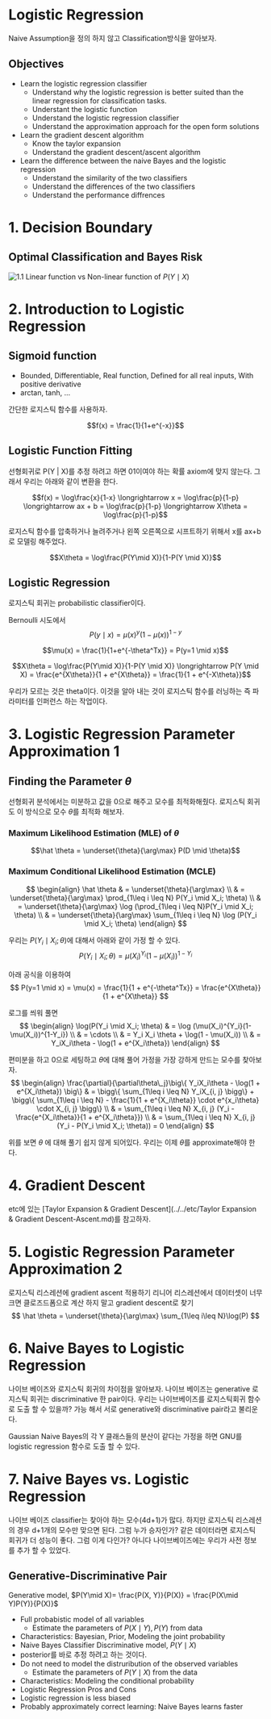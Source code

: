 # Logistic Regression

Naive Assumption을 정의 하지 않고 Classification방식을 알아보자.

## Objectives

- Learn the logistic regression classifier
	- Understand why the logistic regression is better suited than the linear regression for classification tasks.
	- Understant the logistic function
	- Understand the logistic regression classifier
	- Understand the approximation approach for the open form solutions
- Learn the gradient descent algorithm
	- Know the taylor expansion
	- Understand the gradient descent/ascent algorithm
- Learn the difference between the naive Bayes and the logistic regression
	- Understand the similarity of the two classifiers
	- Understand the differences of the two classifiers
	- Understand the performance diffrences
# 1. Decision Boundary
## Optimal Classification and Bayes Risk
![1.1](/Users/kakao/Desktop/1.1.png)
Linear function vs Non-linear function of $P(Y\mid X)$

# 2. Introduction to Logistic Regression

## Sigmoid function

- Bounded, Differentiable, Real function, Defined for all real inputs, With positive derivative
- arctan, tanh, ...

간단한 로지스틱 함수를 사용하자.

$$f(x) = \frac{1}{1+e^{-x}}$$

## Logistic Function Fitting

선형회귀로 P(Y | X)를 추정 하려고 하면 01이여야 하는 확률 axiom에 맞지 않는다. 그래서 우리는 아래와 같이 변환을 한다.

$$f(x) = \log\frac{x}{1-x} \longrightarrow x = \log\frac{p}{1-p} \longrightarrow ax + b = \log\frac{p}{1-p} \longrightarrow X\theta = \log\frac{p}{1-p}$$

로지스틱 함수를 압축하거나 늘려주거나 왼쪽 오른쪽으로 시프트하기 위해서 x를 ax+b로 모델링 해주었다.

$$X\theta = \log\frac{P(Y\mid X)}{1-P(Y \mid X)}$$

## Logistic Regression

로지스틱 회귀는 probabilistic classifier이다. 

Bernoulli 시도에서
$$P(y\mid x) = \mu(x)^y(1-\mu(x))^{1-y}$$

$$\mu(x) = \frac{1}{1+e^{-\theta^Tx}} = P(y=1 \mid x)$$

$$X\theta = \log\frac{P(Y\mid X)}{1-P(Y \mid X)} \longrightarrow P(Y \mid X) = \frac{e^{X\theta}}{1 + e^{X\theta}} = \frac{1}{1 + e^{-X\theta}}$$


우리가 모르는 것은 theta이다. 이것을 알아 내는 것이 로지스틱 함수를 러닝하는 즉 파라미터를 인퍼런스 하는 작업이다. 

# 3. Logistic Regression Parameter Approximation 1

## Finding the Parameter $\theta$

선형회귀 분석에서는 미분하고 값을 0으로 해주고 모수를 최적화해줬다. 로지스틱 회귀도 이 방식으로 모수 $\theta$를 최적화 해보자.

### Maximum Likelihood Estimation (MLE) of $\theta$
$$\hat \theta = \underset{\theta}{\arg\max} P(D \mid \theta)$$


### Maximum Conditional Likelihood Estimation (MCLE)
$$
\begin{align}
\hat \theta 
& = \underset{\theta}{\arg\max} \\
& = \underset{\theta}{\arg\max} \prod_{1\leq i \leq N} P(Y_i \mid X_i; \theta) \\
& = \underset{\theta}{\arg\max} \log (\prod_{1\leq i \leq N}P(Y_i \mid X_i; \theta) \\
& = \underset{\theta}{\arg\max} \sum_{1\leq i \leq N} \log (P(Y_i \mid X_i; \theta)
\end{align}
$$

우리는 $P(Y_i \mid X_i; \theta)$에 대해서 아래와 같이 가정 할 수 있다.
$$
P(Y_i \mid X_i; \theta) = \mu(X_i)^{Y_i}(1-\mu(X_i))^{1-Y_i}
$$


아래 공식을 이용하여 
$$
P(y=1 \mid x) = \mu(x) = \frac{1}{1 + e^{-\theta^Tx}} = \frac{e^{X\theta}}{1 + e^{X\theta}}
$$

 로그를 씌워 풀면
$$
\begin{align}
\log(P(Y_i \mid X_i; \theta)
& = \log (\mu(X_i)^{Y_i}(1-\mu(X_i))^{1-Y_i}) \\
& = \cdots \\
& = Y_i X_i \theta + \log(1 - \mu(X_i)) \\
& = Y_iX_i\theta - \log(1 + e^{X_i\theta})
\end{align}
$$

편미분을 하고 0으로 세팅하고 $\theta​$에 대해 풀어 가정을 가장 강하게 만드는 모수를 찾아보자.
$$
\begin{align}
\frac{\partial}{\partial\theta\_j}\big\{ Y_iX_i\theta - \log(1 + e^{X_i\theta}) \big\}
& = \bigg\{ \sum_{1\leq i \leq N} Y_iX_{i, j} \bigg\} + \bigg\{ \sum_{1\leq i \leq N} - \frac{1}{1 + e^{X_i\theta}} \cdot e^{x_i\theta} \cdot X_{i, j} \bigg\}  \\
& = \sum_{1\leq i \leq N} X_{i, j} (Y_i - \frac{e^{X_i\theta}}{1 + e^{X_i\theta}}) \\
& = \sum_{1\leq i \leq N} X_{i, j} (Y_i - P(Y_i \mid X_i; \theta)) = 0
\end{align}
$$

위를 보면  $\theta$ 에 대해 풀기 쉽지 않게 되어있다. 우리는 이제  $\theta$를 approximate해야 한다.

# 4. Gradient Descent
etc에 있는 [Taylor Expansion & Gradient Descent](../../etc/Taylor Expansion & Gradient Descent-Ascent.md)를 참고하자.



# 5. Logistic Regression Parameter Approximation 2
로지스틱 리스레션에 gradient ascent 적용하기
리니어 리스레션에서 데이터셋이 너무 크면 클로즈드폼으로 계산 하지 말고 gradient descent로 찾기
$$
\hat \theta = \underset{\theta}{\arg\max} \sum_{1\leq i\leq N}\log(P)
$$


# 6. Naive Bayes to Logistic Regression
나이브 베이즈와 로지스틱 회귀의 차이점을 알아보자. 나이브 베이즈는 generative 로지스틱 회귀는 discriminative 한 pair이다. 우리는 나이브베이즈를 로지스틱회귀 함수로 도출 할 수 있을까? 가능 해서 서로 generative와 discriminative pair라고 불리운다.

Gaussian Naive Bayes의 각 Y 클래스들의 분산이 같다는 가정을 하면 GNU를 logistic regression 함수로 도출 할 수 있다.

# 7. Naive Bayes vs. Logistic Regression
나이브 베이즈 classifier는 찾아야 하는 모수(4d+1)가 많다. 하지만 로지스틱 리스레션의 경우 d+1개의 모수만 맞으면 된다. 그럼 누가 승자인가? 같은 데이터라면 로지스틱 회귀가 더 성능이 좋다. 그럼 이게 다인가? 아니다 나이브베이즈에는 우리가 사전 정보를 추가 할 수 있었다.

## Generative-Discriminative Pair
Generative model, $P(Y\mid X)= \frac{P(X, Y)}{P(X)} = \frac{P(X\mid Y)P(Y)}{P(X)}$
- Full probabistic model of all variables
	- Estimate the parameters of $P(X\mid Y), P(Y)$ from data
- Characteristics: Bayesian, Prior, Modeling the joint probability
- Naive Bayes Classifier
Discriminative model, $P(Y\mid X)$
- posterior를 바로 추정 하려고 하는 것이다.
- Do not need to model the distruribution of the observed variables
	- Estimate the parameters of $P(Y\mid X)$ from the data
- Characteristics: Modeling the conditional probability
- Logistic Regression
Pros and Cons
- Logistic regression is less biased
- Probably approximately correct learning: Naive Bayes learns faster













